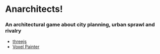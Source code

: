 # Anarchitects!
### An architectural game about city planning, urban sprawl and rivalry

- [threejs](http://threejs.org/)
- [Voxel Painter](http://threejs.org/examples/#canvas_interactive_voxelpainter)
